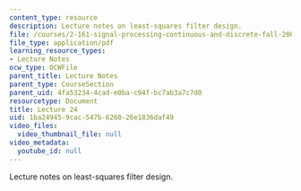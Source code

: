 ```yaml
---
content_type: resource
description: Lecture notes on least-squares filter design.
file: /courses/2-161-signal-processing-continuous-and-discrete-fall-2008/1ba249459cac547b626026e1836daf49_lecture_24.pdf
file_type: application/pdf
learning_resource_types:
- Lecture Notes
ocw_type: OCWFile
parent_title: Lecture Notes
parent_type: CourseSection
parent_uid: 4fa53234-4cad-e0ba-c94f-bc7ab3a7c7d0
resourcetype: Document
title: Lecture 24
uid: 1ba24945-9cac-547b-6260-26e1836daf49
video_files:
  video_thumbnail_file: null
video_metadata:
  youtube_id: null
---
```

Lecture notes on least-squares filter design.

